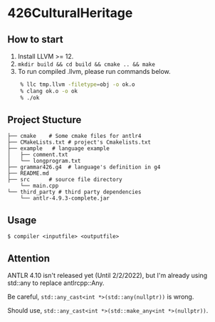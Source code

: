 # 426CulturalHeritage
## How to start

1. Install LLVM >= 12.
2. `mkdir build && cd build && cmake .. && make`
3. To run compiled .llvm, please run commands below.
```zsh
    % llc tmp.llvm -filetype=obj -o ok.o
    % clang ok.o -o ok
    % ./ok
   ```

## Project Stucture
```
├── cmake    # Some cmake files for antlr4
├── CMakeLists.txt # project's Cmakelists.txt
├── example   # language example
│   ├── comment.txt
│   └── longprogram.txt
├── grammar426.g4  # language's definition in g4
├── README.md     
├── src      # source file directory
    └── main.cpp
└── third_party # third party dependencies
    └── antlr-4.9.3-complete.jar
```

## Usage

`$ compiler <inputfile> <outputfile>`

## Attention
ANTLR 4.10 isn't released yet (Until 2/2/2022), but I'm already using std::any to replace antlrcpp::Any.

Be careful, `std::any_cast<int *>(std::any(nullptr))` is wrong.

Should use, `std::any_cast<int *>(std::make_any<int *>(nullptr))`.